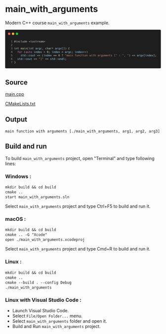 # main_with_arguments

Modern C++ course `main_with_arguments` example.

![main_with_arguments](../../../../docs/pictures/language_basics/main_with_arguments.png)

## Source

[main.cpp](main_with_arguments.cpp)

[CMakeLists.txt](CMakeLists.txt)

## Output

```
main function with arguments [./main_with_arguments, arg1, arg2, arg3]
```

## Build and run

To build `main_with_arguments` project, open "Terminal" and type following lines:

### Windows :

``` shell
mkdir build && cd build
cmake .. 
start main_with_arguments.sln
```

Select `main_with_arguments` project and type Ctrl+F5 to build and run it.

### macOS :

``` shell
mkdir build && cd build
cmake .. -G "Xcode"
open ./main_with_arguments.xcodeproj
```

Select `main_with_arguments` project and type Cmd+R to build and run it.

### Linux :

``` shell
mkdir build && cd build
cmake .. 
cmake --build . --config Debug
./main_with_arguments
```

### Linux with Visual Studio Code :

* Launch Visual Studio Code.
* Select `File/Open Folder...` menu.
* Select `main_with_arguments` folder and open it.
* Build and Run `main_with_arguments` project.
